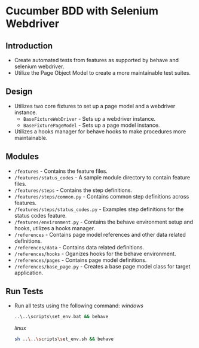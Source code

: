 # Cucumber BDD with Selenium Webdriver

## Introduction
- Create automated tests from features as supported by behave and selenium webdriver.
- Utilize the Page Object Model to create a more maintainable test suites.

## Design
- Utilizes two core fixtures to set up a page model and a webdriver instance.
  - `BaseFixtureWebDriver` - Sets up a webdriver instance.
  - `BaseFixturePageModel` - Sets up a page model instance.
- Utilizes a hooks manager for behave hooks to make procedures more maintainable.

## Modules
- `/features` - Contains the feature files.
- `/features/status_codes` - A sample module directory to contain feature files.
- `/features/steps` - Contains the step definitions.
- `/features/steps/common.py` - Contains common step definitions across features.
- `/features/steps/status_codes.py` - Examples step definitions for the status codes feature.
- `/features/environment.py` - Contains the behave environment setup and hooks, utilizes a hooks manager.
- `/references` - Contains page model references and other data related definitions.
- `/references/data` - Contains data related definitions.
- `/references/hooks` - Oganizes hooks for the behave environment.
- `/references/pages` - Contains page model definitions.
- `/references/base_page.py` - Creates a base page model class for target application.

## Run Tests
- Run all tests using the following command:
  *windows*
  ```bash
  ..\..\scripts\set_env.bat && behave
  ```
  *linux*
  ```bash
  sh ..\..\scripts\set_env.sh && behave
  ```
